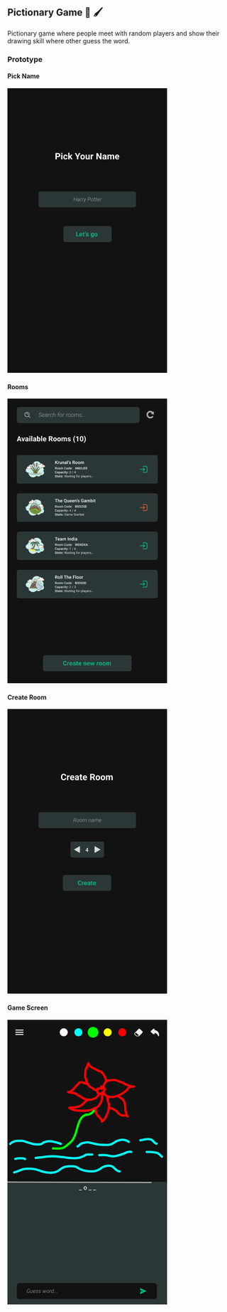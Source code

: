 ## Pictionary Game :art: :paintbrush:

Pictionary game where people meet with random players and show their drawing skill where other guess the word.


### Prototype

#### Pick Name
![Pick Name](https://github.com/Kruna1Pate1/Pictionary-Game/blob/master/prototype/Pick%20Name.png)


#### Rooms
![Rooms](https://github.com/Kruna1Pate1/Pictionary-Game/blob/master/prototype/Rooms.png)


#### Create Room
![Create Room](https://github.com/Kruna1Pate1/Pictionary-Game/blob/master/prototype/Create%20Room.png)


#### Game Screen
![Game Screen](https://github.com/Kruna1Pate1/Pictionary-Game/blob/master/prototype/Game%20Screen.png)
